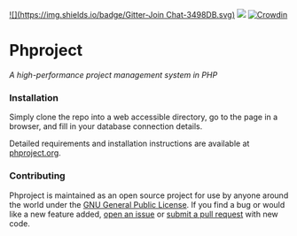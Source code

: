 [![](https://img.shields.io/badge/Gitter-Join Chat-3498DB.svg)](https://gitter.im/Alanaktion/phproject?utm_source=badge&utm_medium=badge&utm_campaign=pr-badge)
![](https://img.shields.io/badge/stability-tested-F1C40F.svg)
[![Crowdin](https://d322cqt584bo4o.cloudfront.net/phproject/localized.png)](https://crowdin.com/project/phproject)

Phproject
===========
*A high-performance project management system in PHP*

### Installation
Simply clone the repo into a web accessible directory, go to the page in a browser, and fill in your database connection details.

Detailed requirements and installation instructions are available at [phproject.org](http://www.phproject.org/install.html).

### Contributing
Phproject is maintained as an open source project for use by anyone around the world under the [GNU General Public License](http://www.gnu.org/licenses/gpl-3.0.txt). If you find a bug or would like a new feature added, [open an issue](https://github.com/Alanaktion/phproject/issues/new) or [submit a pull request](https://github.com/Alanaktion/phproject/compare/) with new code.
